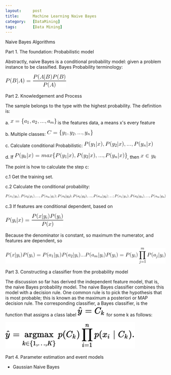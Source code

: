 ```yaml
---
layout:     post
title:      Machine Learning Naive Bayes
category:   [DataMining] 
tags:       [Data Mining]
---
```


Naive Bayes Algorithms

Part 1. The foundation: Probabilistic model

Abstractly, naive Bayes is a conditional probability model: given a problem instance to be classified. Bayes Probability terminology:

![](/images/ML/bayes1.png)

Part 2.  Knowledgement and Process

The sample belongs to the type with the highest probability. The definition is:

a. ![](/images/ML/bayes2.png) is the features data, a means x's every feature

b. Multiple classes: ![](/images/ML/bayes3.png)

c. Calculate conditional Probabilistic: ![](/images/ML/bayes4.png)

d. If ![](/images/ML/bayes5.png), then ![](/images/ML/bayes6.png)

The point is how to calculate the step c:

c.1 Get the training set.

c.2 Calculate the conditional probability:

![](/images/ML/bayes7.png)

c.3 If features are conditional dependent, based on

![](/images/ML/bayes8.png)

Because the denominator is constant, so maximum the numerator, and features are dependent, so

![](/images/ML/bayes9.png)

Part 3. Constructing a classifier from the probability model

The discussion so far has derived the independent feature model, that is, the naive Bayes probability model. The naive Bayes classifier combines this model with a decision rule. One common rule is to pick the hypothesis that is most probable; this is known as the maximum a posteriori or MAP decision rule. The corresponding classifier, a Bayes classifier, is the function that assigns a class label ![](/images/ML/bayes10.png) for some k as follows:

![](/images/ML/bayes11.png)

Part 4. Parameter estimation and event models

* Gaussian Naive Bayes



